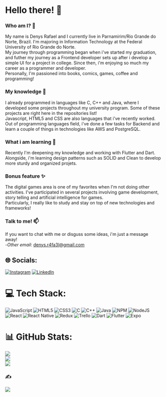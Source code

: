 # Hello there! 👋

### Who am I? 🤔
My name is Denys Rafael and I currently live in Parnamirim/Rio Grande do Norte, Brazil. I'm majoring in Information Technology at the Federal University of Rio Grande do Norte. <br />
My journey through programming began when i've started my graduation, and futher my journey as a Frontend developer sets up after i develop a simple UI for a project in college. Since then, i'm enjoying so much my career as a programmer and developer. <br />
Personally, I'm passioned into books, comics, games, coffee and programming!

### My knowledge 🔭
I already programmed in languages like C, C++ and Java, where I developed some projects throughout my university program. Some of these projects are right here in the repositories list! <br />
Javascript, HTML5 and CSS are also languages that i've recently worked.
Out of programming languages field, i've done a few tasks for Backend and learn a couple of things in technologies like AWS and PostgreSQL.

### What i am learning 🌱
Recently I'm deepening my knowledge and working with Flutter and Dart. Alongside, i'm learning design patterns such as SOLID and Clean to develop more sturdy and organized projets. 

### Bonus feature ✨
The digital games area is one of my favorites when I'm not doing other activities. I've participated in several projects involving game development, story telling and artificial intelligence for games. <br /> 
Particularly, I really like to study and stay on top of new technologies and frameworks!

### Talk to me! 📫
If you want to chat with me or disguss some ideas, i'm just a message away! <br />
-*Other email*: denys.r4fa3l@gmail.com <br />

## 🌐 Socials:
[![Instagram](https://img.shields.io/badge/Instagram-%23E4405F.svg?logo=Instagram&logoColor=white)](https://instagram.com/d._rafael) [![LinkedIn](https://img.shields.io/badge/LinkedIn-%230077B5.svg?logo=linkedin&logoColor=white)](https://linkedin.com/in/https://www.linkedin.com/in/denys-olivera-810764232) 

# 💻 Tech Stack:
![JavaScript](https://img.shields.io/badge/javascript-%23323330.svg?style=for-the-badge&logo=javascript&logoColor=%23F7DF1E) ![HTML5](https://img.shields.io/badge/html5-%23E34F26.svg?style=for-the-badge&logo=html5&logoColor=white) ![CSS3](https://img.shields.io/badge/css3-%231572B6.svg?style=for-the-badge&logo=css3&logoColor=white) ![C](https://img.shields.io/badge/c-%2300599C.svg?style=for-the-badge&logo=c&logoColor=white) ![C++](https://img.shields.io/badge/c++-%2300599C.svg?style=for-the-badge&logo=c%2B%2B&logoColor=white) ![Java](https://img.shields.io/badge/java-%23ED8B00.svg?style=for-the-badge&logo=java&logoColor=white) ![NPM](https://img.shields.io/badge/NPM-%23000000.svg?style=for-the-badge&logo=npm&logoColor=white) ![NodeJS](https://img.shields.io/badge/node.js-6DA55F?style=for-the-badge&logo=node.js&logoColor=white) ![React](https://img.shields.io/badge/react-%2320232a.svg?style=for-the-badge&logo=react&logoColor=%2361DAFB) ![React Native](https://img.shields.io/badge/react_native-%2320232a.svg?style=for-the-badge&logo=react&logoColor=%2361DAFB) ![Redux](https://img.shields.io/badge/redux-%23593d88.svg?style=for-the-badge&logo=redux&logoColor=white) ![Trello](https://img.shields.io/badge/Trello-%23026AA7.svg?style=for-the-badge&logo=Trello&logoColor=white) ![Dart](https://img.shields.io/badge/dart-%230175C2.svg?style=for-the-badge&logo=dart&logoColor=white) ![Flutter](https://img.shields.io/badge/Flutter-%2302569B.svg?style=for-the-badge&logo=Flutter&logoColor=white) ![Expo](https://img.shields.io/badge/expo-1C1E24?style=for-the-badge&logo=expo&logoColor=#D04A37)
# 📊 GitHub Stats:
![](https://github-readme-stats.vercel.app/api?username=rafa-Nobre&theme=solarized-light&hide_border=false&include_all_commits=true&count_private=true)<br/>
![](https://github-readme-streak-stats.herokuapp.com/?user=rafa-Nobre&theme=solarized-light&hide_border=false)<br/>
![](https://github-readme-stats.vercel.app/api/top-langs/?username=rafa-Nobre&theme=solarized-light&hide_border=false&include_all_commits=true&count_private=true&layout=compact)

### ✍️
![](https://quotes-github-readme.vercel.app/api?type=horizontal&theme=radical)

<!-- Proudly created with GPRM ( https://gprm.itsvg.in ) -->
